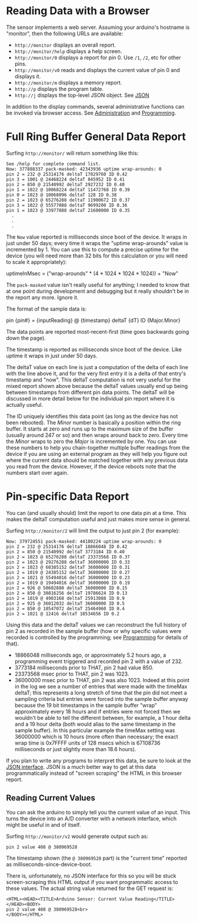 # Reading Data with a Browser
The sensor implements a web server. Assuming your arduino's hostname is "monitor", then the following URLs are available:

* `http://monitor` displays an overall report.
* `http://monitor/help` displays a help screen.
* `http://monitor/0` displays a report for pin 0. Use `/1`, `/2`, etc for other pins.
* `http://monitor/v0` reads and displays the current value of pin 0 and displays it.
* `http://monitor/m` displays a memory report.
* `http://p` displays the program table.
* `http://j` displays the top-level JSON object. See [JSON](https://github.com/outofmbufs/arduino-datamon/wiki/JSON)

In addition to the display commands, several administrative functions can be invoked via browser access. See [Administration](https://github.com/outofmbufs/arduino-datamon/wiki/Administration) and [Programming](https://github.com/outofmbufs/arduino-datamon/wiki/Programming-Interface).

# Full Ring Buffer General Data Report
Surfing `http://monitor/` will return something like this:
``` 
See /help for complete command list.
Now: 377888337 pack-masked: 42343936 uptime wrap-arounds: 0
pin 2 = 232 @ 25314176 deltaT 17029760 ID 0.42
pin 3 = 1001 @ 24468224 deltaT 845952 ID 0.41
pin 2 = 850 @ 21540992 deltaT 2927232 ID 0.40
pin 1 = 1022 @ 10068224 deltaT 11472768 ID 0.39
pin 0 = 1023 @ 10068096 deltaT 128 ID 0.38
pin 2 = 1023 @ 65276288 deltaT 11900672 ID 0.37
pin 3 = 1022 @ 55577088 deltaT 9699200 ID 0.36
pin 1 = 1023 @ 33977088 deltaT 21600000 ID 0.35
  .
  .
  .
```
The `Now` value reported is milliseconds since boot of the device. It wraps in just under 50 days; every time it wraps the "uptime wrap-arounds" value is incremented by 1. You can use this to compute a precise uptime for the device (you will need more than 32 bits for this calculation or you will need to scale it appropriately):

   uptimeInMsec = ("wrap-arounds" * (4 * 1024 * 1024 * 1024)) + "Now"

The `pack-masked` value isn't really useful for anything; I needed to know that at one point during development and debugging but it really shouldn't be in the report any more. Ignore it.

The format of the sample data is: 

   pin {pin#} = {inputReading} @ {timestamp} deltaT {dT} ID {Major.Minor}

The data points are reported most-recent-first (time goes backwards going down the page).

The timestamp is reported as milliseconds since boot of the device. Like uptime it wraps in just under 50 days.

The deltaT value on each line is just a computation of the delta of each line with the line above it, and for the very first entry it is a delta of that entry's timestamp and "now". This deltaT computation is not very useful for the mixed report shown above because the deltaT values usually end up being between timestamps from different pin data points. The deltaT will be discussed in more detail below for the individual pin report where it is actually useful.

The ID uniquely identifies this data point (as long as the device has not been rebooted). The _Minor_ number is basically a position within the ring buffer. It starts at zero and runs up to the maximum size of the buffer (usually around 247 or so) and then wraps around back to zero. Every time the _Minor_ wraps to zero the _Major_ is incremented by one. You can use these numbers to help you chain-together multiple buffer readings from the device if you are using an external program as they will help you figure out where the current data should be matched together with any previous data you read from the device. However, if the device reboots note that the numbers start over again.

# Pin-specific Data Report
You can (and usually should) limit the report to one data pin at a time. This makes the deltaT computation useful and just makes more sense in general. 

Surfing `http://monitor/2` will limit the output to just pin 2 (for example):

```
Now: 379724551 pack-masked: 44180224 uptime wrap-arounds: 0
pin 2 = 232 @ 25314176 deltaT 18866048 ID 0.42
pin 2 = 850 @ 21540992 deltaT 3773184 ID 0.40
pin 2 = 1023 @ 65276288 deltaT 23373568 ID 0.37
pin 2 = 1023 @ 29276288 deltaT 36000000 ID 0.33
pin 2 = 1023 @ 60385152 deltaT 36000000 ID 0.31
pin 2 = 1019 @ 24385152 deltaT 36000000 ID 0.27
pin 2 = 1021 @ 55494016 deltaT 36000000 ID 0.23
pin 2 = 1019 @ 19494016 deltaT 36000000 ID 0.19
pin 2 = 926 @ 50602880 deltaT 36000000 ID 0.15
pin 2 = 850 @ 30816256 deltaT 19786624 ID 0.13
pin 2 = 1019 @ 4903168 deltaT 25913088 ID 0.9
pin 2 = 925 @ 36012032 deltaT 36000000 ID 0.5
pin 2 = 850 @ 10547072 deltaT 25464960 ID 0.4
pin 2 = 1021 @ 12416 deltaT 10534656 ID 0.2
```

Using this data and the deltaT values we can reconstruct the full history of pin 2 as recorded in the sample buffer (how or why specific values were recorded is controlled by the programming; see [Programming](https://github.com/outofmbufs/arduino-datamon/wiki/Programming-Interface) for details of that).

* 18866048 milliseconds ago, or approximately 5.2 hours ago, a programming event triggered and recorded pin 2 with a value of 232.
* 3773184 milliseconds prior to THAT, pin 2 had value 850.
* 23373568 msec prior to THAT, pin 2 was 1023.
* 36000000 msec prior to THAT, pin 2 was also 1023. Indeed at this point in the log we see a number of entries that were made with the timeMax deltaT; this represents a long stretch of time that the pin did not meet a sampling criteria but entries were forced into the sample buffer anyway because the 19 bit timestamps in the sample buffer "wrap" approximately every 18 hours and if entries were not forced then we wouldn't be able to tell the different between, for example, a 1 hour delta and a 19 hour delta (both would alias to the same timestamp in the sample buffer). In this particular example the timeMax setting was 36000000 which is 10 hours (more often than necessary; the exact wrap time is 0x7FFFF units of 128 msecs which is 67108736 milliseconds or just slightly more than 18.6 hours).

If you plan to write any programs to interpret this data, be sure to look at the [JSON interface](https://github.com/outofmbufs/arduino-datamon/wiki/JSON). JSON is a much better way to get at this data programmatically instead of "screen scraping" the HTML in this browser report.

## Reading Current Values
You can ask the arduino to simply tell you the current value of an input. This turns the device into an A/D converter with a network interface, which might be useful in and of itself.

Surfing `http://monitor/v2` would generate output such as:

    pin 2 value 408 @ 380969528

The timestamp shown (the `@ 380969528` part) is the "current time" reported as milliseconds-since-device-boot.

There is, unfortunately, no JSON interface for this so you will be stuck screen-scraping this HTML output if you want programmatic access to these values. The actual string value returned for the GET request is:
```
<HTML><HEAD><TITLE>Arduino Sensor: Current Value Reading</TITLE></HEAD><BODY>
pin 2 value 408 @ 380969528<br>
</BODY></HTML>
```
